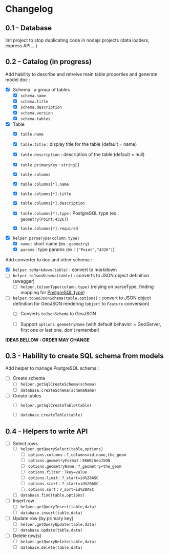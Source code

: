 # Changelog

## 0.1 - Database

Init project to stop duplicating code in nodejs projects (data loaders, express API,...)

## 0.2 - Catalog (in progress)

Add hability to describe and retreive main table properties and generate model doc :

* [x] Schema : a group of tables
  * [x] `schema.name`
  * [x] `schema.title`
  * [x] `schema.description`
  * [x] `schema.version`
  * [x] `schema.tables`

* [x] Table
    * [x] `table.name`
    * [x] `table.title` : display title for the table (default = name)
    * [x] `table.description` : description of the table (default = null)
    * [x] `table.primaryKey` : `string[]`
    * [x] `table.columns`
    * [x] `table.columns[*].name`
    * [x] `table.columns[*].title`
    * [x] `table.columns[*].description`
    * [x] `table.columns[*].type` : PostgreSQL type (ex : `geometry(Point,4326)`)
    * [x] `table.columns[*].required`


* [x] `helper.parseType(column.type)`
    * [x] `name` : short name (ex : `geometry`)
    * [x] `params` : type params (ex : `["Point","4326"]`)

Add converter to doc and other schema :

* [x] `helper.toMarkdown(table)` : convert to markdown
* [ ] `helper.toJsonSchema(table)` : converts to JSON object definition (swagger)
  * [ ] `helper.toJsonType(column.type)` (relying on parseType, finding mapping for [PostgreSQL type](https://www.postgresql.org/docs/11/datatype.html#DATATYPE-TABLE))

* [ ] `helper.toGeoJsonSchema(table,options)` : convert to JSON object definition for GeoJSON rendering (`object` to `Feature` conversion)
  * [ ] Converts `toJsonSchema` to GeoJSON
  * [ ] Support `options.geometryName` (with default behavior = GeoServer, first one or last one, don't remember)


**IDEAS BELLOW : ORDER MAY CHANGE**

## 0.3 - Hability to create SQL schema from models

Add helper to manage PostgreSQL schema :

* [ ] Create schema
  * [ ] `helper.getSqlCreateSchema(schema)`
  * [ ] `database.createSchema(schemaName)`
* [ ] Create tables
  * [ ] `helper.getSqlCreateTable(table)`
  * [ ] `database.createTable(table)`


## 0.4 - Helpers to write API

* [ ] Select rows
  * [ ] `helper.getQuerySelect(table,options)`
    * [ ] `options.columns` : `?_columns=id,name,the_geom`
    * [ ] `options.geometryFormat` : `EKWB|GeoJSON`
    * [ ] `options.geometryName` : `?_geometry=the_geom`
    * [ ] `options.filter` : `?key=value`
    * [ ] `options.limit` : `?_start=id%20ASC`
    * [ ] `options.start` : `?_start=id%20ASC`
    * [ ] `options.sort` : `?_sort=id%20ASC`
  * [ ] `database.find(table,options)`

* [ ] Insert row
  * [ ] `helper.getQueryInsert(table,data)`
  * [ ] `database.insert(table,data)`

* [ ] Update row (by primary key)
  * [ ] `helper.getQueryUpdate(table,data)`
  * [ ] `database.update(table,data)`

* [ ] Delete row(s)
  * [ ] `helper.getQueryDelete(table,data)`
  * [ ] `database.delete(table,data)`
